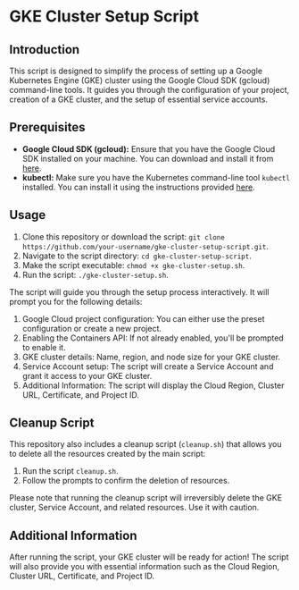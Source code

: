 # GKE Cluster Setup Script

## Introduction

This script is designed to simplify the process of setting up a Google Kubernetes Engine (GKE) cluster using the Google Cloud SDK (gcloud) command-line tools. It guides you through the configuration of your project, creation of a GKE cluster, and the setup of essential service accounts.

## Prerequisites

- **Google Cloud SDK (gcloud):** Ensure that you have the Google Cloud SDK installed on your machine. You can download and install it from [here](https://cloud.google.com/sdk/docs/install).
- **kubectl:** Make sure you have the Kubernetes command-line tool `kubectl` installed. You can install it using the instructions provided [here](https://kubernetes.io/docs/tasks/tools/install-kubectl/).

## Usage

1. Clone this repository or download the script: `git clone https://github.com/your-username/gke-cluster-setup-script.git`.
2. Navigate to the script directory: `cd gke-cluster-setup-script`.
3. Make the script executable: `chmod +x gke-cluster-setup.sh`.
4. Run the script: `./gke-cluster-setup.sh`.

The script will guide you through the setup process interactively. It will prompt you for the following details:

1. Google Cloud project configuration: You can either use the preset configuration or create a new project.
2. Enabling the Containers API: If not already enabled, you'll be prompted to enable it.
3. GKE cluster details: Name, region, and node size for your GKE cluster.
4. Service Account setup: The script will create a Service Account and grant it access to your GKE cluster.
5. Additional Information: The script will display the Cloud Region, Cluster URL, Certificate, and Project ID.

## Cleanup Script

This repository also includes a cleanup script (`cleanup.sh`) that allows you to delete all the resources created by the main script:

1. Run the script `cleanup.sh`.
2. Follow the prompts to confirm the deletion of resources.

Please note that running the cleanup script will irreversibly delete the GKE cluster, Service Account, and related resources. Use it with caution.

## Additional Information

After running the script, your GKE cluster will be ready for action! The script will also provide you with essential information such as the Cloud Region, Cluster URL, Certificate, and Project ID.


